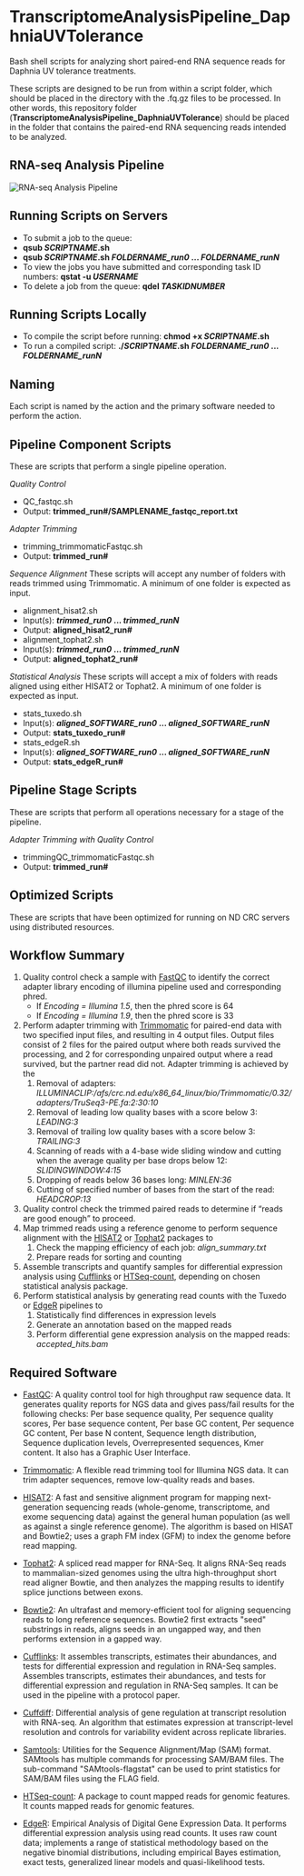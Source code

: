 # TranscriptomeAnalysisPipeline_DaphniaUVTolerance
Bash shell scripts for analyzing short paired-end RNA sequence reads for Daphnia UV tolerance treatments.

These scripts are designed to be run from within a script folder, which should be placed in the directory with the .fq.gz files to be processed. In other words, this repository folder (**TranscriptomeAnalysisPipeline_DaphniaUVTolerance**) should be placed in the folder that contains the paired-end RNA sequencing reads intended to be analyzed.

## RNA-seq Analysis Pipeline
![RNA-seq Analysis Pipeline](RNASeq_Workflow_DmelUV.png)

## Running Scripts on Servers
* To submit a job to the queue:
 * **qsub *SCRIPTNAME*.sh**
 * **qsub *SCRIPTNAME*.sh *FOLDERNAME_run0* ... *FOLDERNAME_runN***
* To view the jobs you have submitted and corresponding task ID numbers: **qstat -u *USERNAME***
* To delete a job from the queue: **qdel *TASKIDNUMBER***

## Running Scripts Locally
* To compile the script before running: **chmod +x *SCRIPTNAME*.sh**
* To run a compiled script: **./*SCRIPTNAME*.sh *FOLDERNAME_run0* ... *FOLDERNAME_runN***

## Naming
Each script is named by the action and the primary software needed to perform the action.

## Pipeline Component Scripts
These are scripts that perform a single pipeline operation.

*Quality Control*
* QC_fastqc.sh
 * Output: **trimmed_run#/SAMPLENAME_fastqc_report.txt**

*Adapter Trimming*
* trimming_trimmomaticFastqc.sh
 * Output: **trimmed_run#**

*Sequence Alignment*
These scripts will accept any number of folders with reads trimmed using Trimmomatic. A minimum of one folder is expected as input.
* alignment_hisat2.sh
 * Input(s): ***trimmed_run0* ... *trimmed_runN***
 * Output: **aligned_hisat2_run#**
* alignment_tophat2.sh
 * Input(s): ***trimmed_run0* ... *trimmed_runN***
 * Output: **aligned_tophat2_run#**

*Statistical Analysis*
These scripts will accept a mix of folders with reads aligned using either HISAT2 or Tophat2. A minimum of one folder is expected as input.
* stats_tuxedo.sh
 * Input(s): ***aligned_SOFTWARE_run0* ... *aligned_SOFTWARE_runN***
 * Output: **stats_tuxedo_run#**
* stats_edgeR.sh
 * Input(s): ***aligned_SOFTWARE_run0* ... *aligned_SOFTWARE_runN***
 * Output: **stats_edgeR_run#**

## Pipeline Stage Scripts
These are scripts that perform all operations necessary for a stage of the pipeline.

*Adapter Trimming with Quality Control*
* trimmingQC_trimmomaticFastqc.sh
 * Output: **trimmed_run#**

## Optimized Scripts
These are scripts that have been optimized for running on ND CRC servers using distributed resources.

## Workflow Summary ##
 1. Quality control check a sample with [FastQC][2] to identify the correct adapter library encoding of illumina pipeline used and corresponding phred.
    * If *Encoding = Illumina 1.5*, then the phred score is 64
    * If *Encoding = Illumina 1.9*, then the phred score is 33
 2. Perform adapter trimming with [Trimmomatic][3] for paired-end data with two specified input files, and resulting in 4 output files. Output files consist of 2 files for the paired output where both reads survived the processing, and 2 for corresponding unpaired output where a read survived, but the partner read did not. Adapter trimming is achieved by the
    1. Removal of adapters: *ILLUMINACLIP:/afs/crc.nd.edu/x86_64_linux/bio/Trimmomatic/0.32/adapters/TruSeq3-PE.fa:2:30:10*
    2. Removal of leading low quality bases with a score below 3: *LEADING:3*
    3. Removal of trailing low quality bases with a score below 3: *TRAILING:3*
    4. Scanning of reads with a 4-base wide sliding window and cutting when the average quality per base drops below 12: *SLIDINGWINDOW:4:15*
    5. Dropping of reads below 36 bases long: *MINLEN:36*
    6. Cutting of specified number of bases from the start of the read: *HEADCROP:13*
 3. Quality control check the trimmed paired reads to determine if “reads are good enough” to proceed.
 4. Map trimmed reads using a reference genome to perform sequence alignment with the [HISAT2][5] or [Tophat2][6] packages to
    1. Check the mapping efficiency of each job: *align_summary.txt*
    2. Prepare reads for sorting and counting
 5. Assemble transcripts and quantify samples for differential expression analysis using [Cufflinks][7] or [HTSeq-count][8], depending on chosen statistical analysis package.
 5. Perform statistical analysis by generating read counts with the Tuxedo or [EdgeR][9] pipelines to
    1. Statistically find differences in expression levels
    2. Generate an annotation based on the mapped reads
    3. Perform differential gene expression analysis on the mapped reads: *accepted_hits.bam*

## Required Software ##
* [FastQC][10]: A quality control tool for high throughput raw sequence data. It generates quality reports for NGS data and gives pass/fail results for the following checks: Per base sequence quality, Per sequence quality scores, Per base sequence content, Per base GC content, Per sequence GC content, Per base N content, Sequence length distribution, Sequence duplication levels, Overrepresented sequences, Kmer content. It also has a Graphic User Interface.
* [Trimmomatic][11]: A flexible read trimming tool for Illumina NGS data. It can trim adapter sequences, remove low-quality reads and bases.
* [HISAT2][12]: A fast and sensitive alignment program for mapping next-generation sequencing reads (whole-genome, transcriptome, and exome sequencing data) against the general human population (as well as against a single reference genome). The algorithm is based on HISAT and Bowtie2; uses a graph FM index (GFM) to index the genome before read mapping.
* [Tophat2][13]: A spliced read mapper for RNA-Seq. It aligns RNA-Seq reads to mammalian-sized genomes using the ultra high-throughput short read aligner Bowtie, and then analyzes the mapping results to identify splice junctions between exons.
* [Bowtie2][14]: An ultrafast and memory-efficient tool for aligning sequencing reads to long reference sequences. Bowtie2 first extracts "seed" substrings in reads, aligns seeds in an ungapped way, and then performs extension in a gapped way.
* [Cufflinks][15]: It assembles transcripts, estimates their abundances, and tests for differential expression and regulation in RNA-Seq samples. Assembles transcripts, estimates their abundances, and tests for differential expression and regulation in RNA-Seq samples. It can be used in the pipeline with a protocol paper.
* [Cuffdiff][16]: Differential analysis of gene regulation at transcript resolution with RNA-seq. An algorithm that estimates expression at transcript-level resolution and controls for variability evident across replicate libraries.
* [Samtools][17]: Utilities for the Sequence Alignment/Map (SAM) format. SAMtools has multiple commands for processing SAM/BAM files. The sub-command "SAMtools-flagstat" can be used to print statistics for SAM/BAM files using the FLAG field.
* [HTSeq-count][18]: A package to count mapped reads for genomic features. It counts mapped reads for genomic features.
* [EdgeR][19]: Empirical Analysis of Digital Gene Expression Data. It performs differential expression analysis using read counts. It uses raw count data; implements a range of statistical methodology based on the negative binomial distributions, including empirical Bayes estimation, exact tests, generalized linear models and quasi-likelihood tests.

  [1]: https://files.osf.io/v1/resources/twvc5/providers/osfstorage/5d000f49fea9230019808e67?mode=render
  [2]: https://www.bioinformatics.babraham.ac.uk/projects/fastqc/INSTALL.txt
  [3]: http://www.usadellab.org/cms/?page=trimmomatic
  [4]: http://www.htslib.org/doc/#manual-pages
  [5]: https://ccb.jhu.edu/software/hisat2/manual.shtml#running-hisat2
  [6]: https://ccb.jhu.edu/software/tophat/index.shtml
  [7]: http://cole-trapnell-lab.github.io/cufflinks/cufflinks/index.html
  [8]: https://htseq.readthedocs.io/en/release_0.11.1/counting.html
  [9]: https://bioconductor.org/packages/release/bioc/html/edgeR.html
  [10]: https://www.bioinformatics.babraham.ac.uk/projects/fastqc/INSTALL.txt
  [11]: http://www.usadellab.org/cms/?page=trimmomatic
  [12]: https://ccb.jhu.edu/software/hisat2/manual.shtml#running-hisat2
  [13]: https://ccb.jhu.edu/software/tophat/index.shtml
  [14]: http://bowtie-bio.sourceforge.net/bowtie2/manual.shtml
  [15]: http://cole-trapnell-lab.github.io/cufflinks/cufflinks/index.html
  [16]: http://cole-trapnell-lab.github.io/cufflinks/cuffdiff/
  [17]: http://www.htslib.org/doc/#manual-pages
  [18]: https://htseq.readthedocs.io/en/release_0.11.1/counting.html
  [19]: https://bioconductor.org/packages/release/bioc/html/edgeR.html

